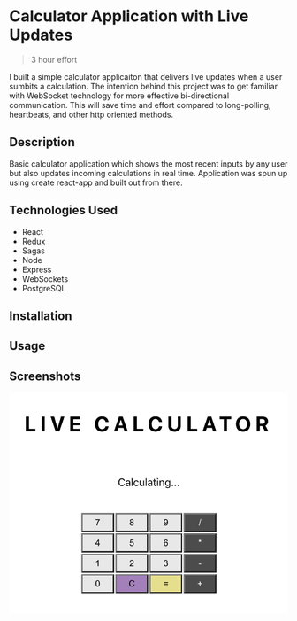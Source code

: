 # Calculator Application with Live Updates

> 3 hour effort

I built a simple calculator applicaiton that delivers live updates when a user sumbits a calculation. The intention behind this project was to get familiar with WebSocket technology for more effective bi-directional communication. This will save time and effort compared to long-polling, heartbeats, and other http oriented methods. 

## Description

Basic calculator application which shows the most recent inputs by any user but also updates incoming calculations in real time. Application was spun up using create react-app and built out from there. 

## Technologies Used

- React
- Redux
- Sagas
- Node
- Express
- WebSockets
- PostgreSQL

## Installation

## Usage

## Screenshots

![image](public/home.png)

